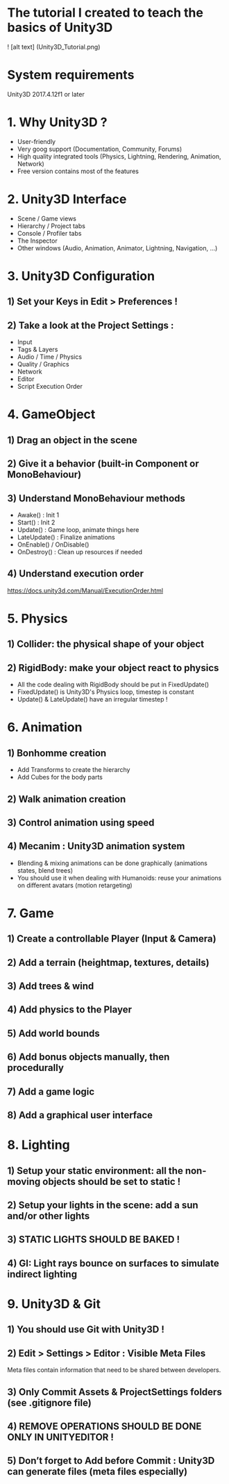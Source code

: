 The tutorial I created to teach the basics of Unity3D
=====================================================
! [alt text] (Unity3D_Tutorial.png)

# System requirements
Unity3D 2017.4.12f1 or later

# 1. Why Unity3D ?
- User-friendly
- Very goog support (Documentation, Community, Forums)
- High quality integrated tools (Physics, Lightning, Rendering, Animation, Network)
- Free version contains most of the features

# 2. Unity3D Interface
- Scene / Game views
- Hierarchy / Project tabs
- Console / Profiler tabs
- The Inspector
- Other windows (Audio, Animation, Animator, Lightning, Navigation, ...)

# 3. Unity3D Configuration
## 1) Set your Keys in Edit > Preferences !
## 2) Take a look at the Project Settings :
- Input
- Tags & Layers
- Audio / Time / Physics
- Quality / Graphics
- Network
- Editor
- Script Execution Order

# 4. GameObject
## 1) Drag an object in the scene
## 2) Give it a behavior (built-in Component or MonoBehaviour)
## 3) Understand MonoBehaviour methods
- Awake() : Init 1
- Start() : Init 2
- Update() : Game loop, animate things here
- LateUpdate() : Finalize animations
- OnEnable() / OnDisable()
- OnDestroy() : Clean up resources if needed
## 4) Understand execution order
https://docs.unity3d.com/Manual/ExecutionOrder.html

# 5. Physics
## 1) Collider: the physical shape of your object
## 2) RigidBody: make your object react to physics
- All the code dealing with RigidBody should be put in FixedUpdate()
- FixedUpdate() is Unity3D's Physics loop, timestep is constant
- Update() & LateUpdate() have an irregular timestep !

# 6. Animation
## 1) Bonhomme creation
- Add Transforms to create the hierarchy
- Add Cubes for the body parts
## 2) Walk animation creation
## 3) Control animation using speed
## 4) Mecanim : Unity3D animation system
- Blending & mixing animations can be done graphically (animations states, blend trees)
- You should use it when dealing with Humanoids: reuse your animations on different avatars (motion retargeting)

# 7. Game
## 1) Create a controllable Player (Input & Camera)
## 2) Add a terrain (heightmap, textures, details)
## 3) Add trees & wind
## 4) Add physics to the Player
## 5) Add world bounds
## 6) Add bonus objects manually, then procedurally
## 7) Add a game logic
## 8) Add a graphical user interface

# 8. Lighting
## 1) Setup your static environment: all the non-moving objects should be set to static !
## 2) Setup your lights in the scene: add a sun and/or other lights
## 3) STATIC LIGHTS SHOULD BE BAKED !
## 4) GI: Light rays bounce on surfaces to simulate indirect lighting

# 9. Unity3D & Git
## 1) You should use Git with Unity3D !
## 2) Edit > Settings > Editor : Visible Meta Files
Meta files contain information that need to be shared between developers.
## 3) Only Commit Assets & ProjectSettings folders (see .gitignore file)
## 4) REMOVE OPERATIONS SHOULD BE DONE ONLY IN UNITYEDITOR !
## 5) Don’t forget to Add before Commit : Unity3D can generate files (meta files especially)



